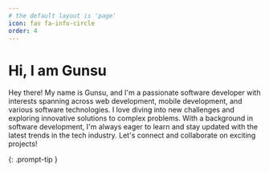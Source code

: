```yaml
---
# the default layout is 'page'
icon: fas fa-info-circle
order: 4
---
```


# Hi, I am Gunsu

Hey there! My name is Gunsu, and I'm a passionate software developer with interests spanning across web development, mobile development, and various software technologies. 
I love diving into new challenges and exploring innovative solutions to complex problems. 
With a background in software development, I'm always eager to learn and stay updated with the latest trends in the tech industry. 
Let's connect and collaborate on exciting projects!


{: .prompt-tip }
